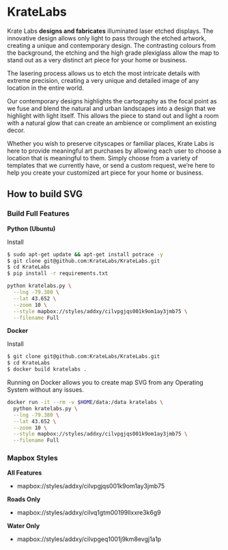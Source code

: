 # KrateLabs

Krate Labs **designs and fabricates** illuminated laser etched displays. The innovative design allows only light to pass through the etched artwork, creating a unique and contemporary design. The contrasting colours from the background, the etching and the high grade plexiglass allow the map to stand out as a very distinct art piece for your home or business.

The lasering process allows us to etch the most intricate details with extreme precision, creating a very unique and detailed image of any location in the entire world.

Our contemporary designs highlights the cartography as the focal point as we fuse and blend the natural and urban landscapes into a design that we highlight with light itself. This allows the piece to stand out and light a room with a natural glow that can create an ambience or compliment an existing decor.

Whether you wish to preserve cityscapes or familiar places, Krate Labs is here to provide meaningful art purchases by allowing each user to choose a location that is meaningful to them. Simply choose from a variety of templates that we currently have, or send a custom request, we’re here to help you create your customized art piece for your home or business.

## How to build SVG

### Build Full Features

**Python (Ubuntu)**

Install

```bash
$ sudo apt-get update && apt-get install potrace -y
$ git clone git@github.com:KrateLabs/KrateLabs.git
$ cd KrateLabs
$ pip install -r requirements.txt
```

```bash
python kratelabs.py \
  --lng -79.380 \
  --lat 43.652 \
  --zoom 10 \
  --style mapbox://styles/addxy/cilvpgjqs001k9om1ay3jmb75 \
  --filename Full
```

**Docker**

Install

```bash
$ git clone git@github.com:KrateLabs/KrateLabs.git
$ cd KrateLabs
$ docker build kratelabs .
```

Running on Docker allows you to create map SVG from any Operating System without any issues.

```bash
docker run -it --rm -v $HOME/data:/data kratelabs \
  python kratelabs.py \
  --lng -79.380 \
  --lat 43.652 \
  --zoom 10 \
  --style mapbox://styles/addxy/cilvpgjqs001k9om1ay3jmb75 \
  --filename Full
```
### Mapbox Styles

**All Features**

- mapbox://styles/addxy/cilvpgjqs001k9om1ay3jmb75

**Roads Only**

- mapbox://styles/addxy/cilvq1gtm00199llxxre3k6g9

**Water Only**

- mapbox://styles/addxy/cilvpgeq1001j9km8evgj1a1p
